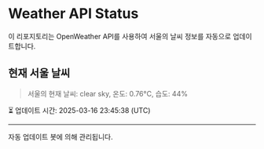
# Weather API Status

이 리포지토리는 OpenWeather API를 사용하여 서울의 날씨 정보를 자동으로 업데이트합니다.

## 현재 서울 날씨
> 서울의 현재 날씨: clear sky, 온도: 0.76°C, 습도: 44%

⏳ 업데이트 시간: 2025-03-16 23:45:38 (UTC)

---
자동 업데이트 봇에 의해 관리됩니다.
